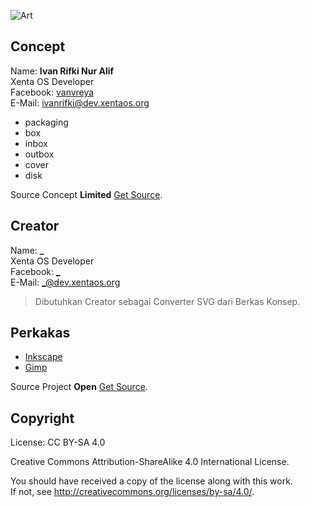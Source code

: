 ![Art][logo]

[logo]: https://raw.githubusercontent.com/xentaos/kesenian/master/project/design/dvd-packaging-box/dvd_packaging_box_xenta_os_art.png ""

## Concept
Name: **Ivan Rifki Nur Alif**  
Xenta OS Developer  
Facebook: [vanvreya](https://facebook.com/vanvreya)  
E-Mail: <ivanrifki@dev.xentaos.org>  
 * packaging
 * box
 * inbox
 * outbox
 * cover
 * disk

Source Concept **Limited** [Get Source](https://github.com/xentaos/kesenian/tree/master/project/design/dvd-packaging-box/concept).

## Creator
Name: **_**  
Xenta OS Developer  
Facebook: [_](https://facebook.com/_)   
E-Mail: <_@dev.xentaos.org>  
> Dibutuhkan Creator sebagai Converter SVG dari Berkas Konsep.

## Perkakas
 * [Inkscape](https://inkscape.org/)  
 * [Gimp](https://www.gimp.org/)  

Source Project **Open** [Get Source](https://github.com/xentaos/kesenian/tree/master/project/design/dvd-packaging-box/source).

## Copyright
License: CC BY-SA 4.0  

Creative Commons Attribution-ShareAlike 4.0 International License.  

You should have received a copy of the license along with this work.  
If not, see <http://creativecommons.org/licenses/by-sa/4.0/>.  
